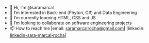 - 👋 Hi, I’m @saramarcal
- 👀 I’m interested in Back-end (Phyton, C#) and Data Engineering
- 🌱 I’m currently learning HTML, CSS and JS
- 💞️ I’m looking to collaborate on software engineering projects
- 📫 How to reach me
  |email: saramarcalrocha@gmail.com|
  |linkedin: [linkedin-sara-marcal-rocha](https://www.linkedin.com/in/sara-mar%C3%A7al-rocha-84b8a626a/)|
  

<!---
saramarcal/saramarcal is a ✨ special ✨ repository because its `README.md` (this file) appears on your GitHub profile.
You can click the Preview link to take a look at your changes.
--->
